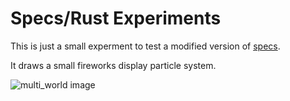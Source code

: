 # Specs/Rust Experiments

This is just a small experment to test a modified version of [specs](https://github.com/slide-rs/specs).

It draws a small fireworks display particle system.

![multi_world image](multi_world.png)